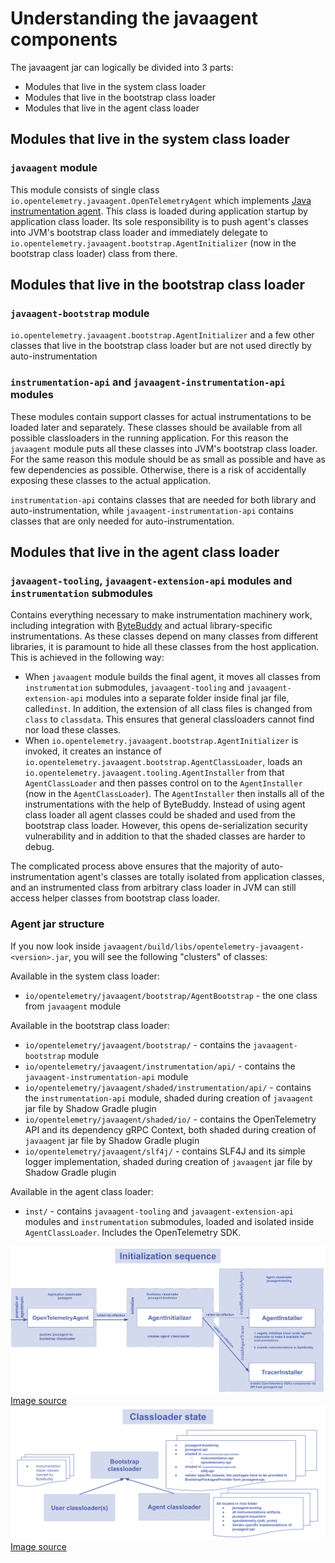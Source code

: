 # Understanding the javaagent components

The javaagent jar can logically be divided into 3 parts:

* Modules that live in the system class loader
* Modules that live in the bootstrap class loader
* Modules that live in the agent class loader

## Modules that live in the system class loader

### `javaagent` module

This module consists of single class
`io.opentelemetry.javaagent.OpenTelemetryAgent` which implements [Java
instrumentation
agent](https://docs.oracle.com/javase/7/docs/api/java/lang/instrument/package-summary.html).
This class is loaded during application startup by application class loader.
Its sole responsibility is to push agent's classes into JVM's bootstrap
class loader and immediately delegate to
`io.opentelemetry.javaagent.bootstrap.AgentInitializer` (now in the bootstrap class loader)
class from there.

## Modules that live in the bootstrap class loader

### `javaagent-bootstrap` module

`io.opentelemetry.javaagent.bootstrap.AgentInitializer` and a few other classes that live in the bootstrap class
loader but are not used directly by auto-instrumentation

### `instrumentation-api` and `javaagent-instrumentation-api` modules

These modules contain support classes for actual instrumentations to be loaded
later and separately. These classes should be available from all possible
classloaders in the running application. For this reason the `javaagent` module puts
all these classes into JVM's bootstrap class loader. For the same reason this
module should be as small as possible and have as few dependencies as
possible. Otherwise, there is a risk of accidentally exposing these classes to
the actual application.

`instrumentation-api` contains classes that are needed for both library and auto-instrumentation,
while `javaagent-instrumentation-api` contains classes that are only needed for auto-instrumentation.

## Modules that live in the agent class loader

### `javaagent-tooling`, `javaagent-extension-api` modules and `instrumentation` submodules

Contains everything necessary to make instrumentation machinery work,
including integration with [ByteBuddy](https://bytebuddy.net/) and actual
library-specific instrumentations. As these classes depend on many classes
from different libraries, it is paramount to hide all these classes from the
host application. This is achieved in the following way:

- When `javaagent` module builds the final agent, it moves all classes from
`instrumentation` submodules, `javaagent-tooling` and `javaagent-extension-api` modules
into a separate folder inside final jar file, called`inst`.
In addition, the extension of all class files is changed from `class` to `classdata`.
This ensures that general classloaders cannot find nor load these classes.
- When `io.opentelemetry.javaagent.bootstrap.AgentInitializer` is invoked, it creates an
instance of `io.opentelemetry.javaagent.bootstrap.AgentClassLoader`, loads an
`io.opentelemetry.javaagent.tooling.AgentInstaller` from that `AgentClassLoader`
and then passes control on to the `AgentInstaller` (now in the
`AgentClassLoader`). The `AgentInstaller` then installs all of the
instrumentations with the help of ByteBuddy. Instead of using agent class loader all agent classes
could be shaded and used from the bootstrap class loader. However, this opens de-serialization
security vulnerability and in addition to that the shaded classes are harder to debug.

The complicated process above ensures that the majority of
auto-instrumentation agent's classes are totally isolated from application
classes, and an instrumented class from arbitrary class loader in JVM can
still access helper classes from bootstrap class loader.

### Agent jar structure

If you now look inside
`javaagent/build/libs/opentelemetry-javaagent-<version>.jar`, you will see the
following "clusters" of classes:

Available in the system class loader:

- `io/opentelemetry/javaagent/bootstrap/AgentBootstrap` - the one class from `javaagent`
module

Available in the bootstrap class loader:

- `io/opentelemetry/javaagent/bootstrap/` - contains the `javaagent-bootstrap` module
- `io/opentelemetry/javaagent/instrumentation/api/` - contains the `javaagent-instrumentation-api` module
- `io/opentelemetry/javaagent/shaded/instrumentation/api/` - contains the `instrumentation-api` module,
 shaded during creation of `javaagent` jar file by Shadow Gradle plugin
- `io/opentelemetry/javaagent/shaded/io/` - contains the OpenTelemetry API and its dependency gRPC
Context, both shaded during creation of `javaagent` jar file by Shadow Gradle plugin
- `io/opentelemetry/javaagent/slf4j/` - contains SLF4J and its simple logger implementation, shaded
during creation of `javaagent` jar file by Shadow Gradle plugin

Available in the agent class loader:
- `inst/` - contains `javaagent-tooling` and `javaagent-extension-api` modules and
  `instrumentation` submodules, loaded and isolated inside `AgentClassLoader`.
  Includes the OpenTelemetry SDK.

![Agent initialization sequence](initialization-sequence.svg)
[Image source](https://docs.google.com/drawings/d/1GHAcJ8AOaf_v2Ip82cQD9dN0mtvSk2C1B11KfwV2U8o)
![Agent class loader state](class-loader-state.svg)
[Image source](https://docs.google.com/drawings/d/1x_eiGRodZ715ai6gDMTkyPYU4_wQnEkS4LQKSasEJAk)
